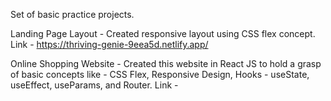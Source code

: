 Set of basic practice projects.

Landing Page Layout - Created responsive layout using CSS flex concept.
Link - https://thriving-genie-9eea5d.netlify.app/

Online Shopping Website - Created this website in React JS to hold a grasp of basic concepts like - CSS Flex, Responsive Design, Hooks - useState, useEffect, useParams, and Router.
Link - 
